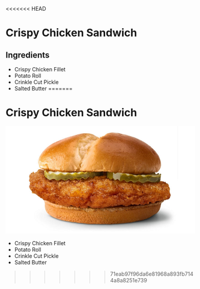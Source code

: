 <<<<<<< HEAD
# **Crispy Chicken Sandwich**
## Ingredients
*  Crispy Chicken Fillet
* Potato Roll
* Crinkle Cut Pickle
* Salted Butter
=======
# Crispy Chicken Sandwich

![Crispy Chicken Sandwich](./images/dish2.jpg)

- Crispy Chicken Fillet
- Potato Roll
- Crinkle Cut Pickle
- Salted Butter
>>>>>>> 71eab97f96da6e81968a893fb7144a8a8251e739
